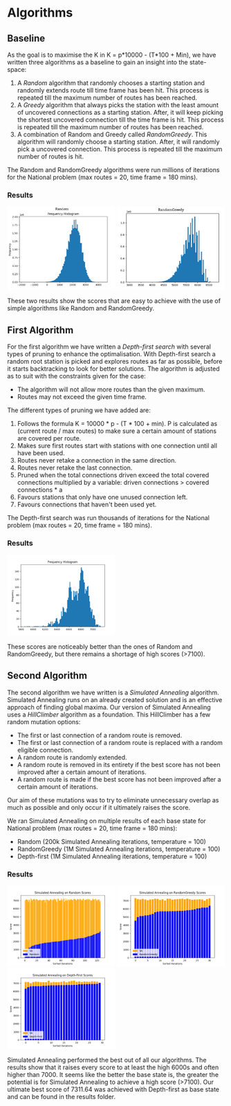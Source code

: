 # Algorithms

## Baseline

As the goal is to maximise the K in K = p\*10000 - (T\*100 + Min), we have written three algorithms as a baseline to gain an insight into the state-space:

1. A *Random* algorithm that randomly chooses a starting station and randomly extends route till time frame has been hit. This process is repeated till the maximum number of routes has been reached.
2. A *Greedy* algorithm that always picks the station with the least amount of uncovered connections as a starting station. After, it will keep picking the shortest uncovered connection till the time frame is hit. This process is repeated till the maximum number of routes has been reached.
3. A combination of Random and Greedy called *RandomGreedy*. This algorithm will randomly choose a starting station. After, it will randomly pick a uncovered connection. This process is repeated till the maximum number of routes is hit.

The Random and RandomGreedy algorithms were run millions of iterations for the National problem (max routes = 20, time frame = 180 mins).

### Results

<p float="left">
  <img src="../docs/presentation_results/Baseline_Random.png" width="250" />
  <img src="../docs/presentation_results/Baseline_RandomGreedy.png" width="250" />
</p>

These two results show the scores that are easy to achieve with the use of simple algorithms like Random and RandomGreedy.

## First Algorithm

For the first algorithm we have written a *Depth-first search* with several types of pruning to enhance the optimalisation.
With Depth-first search a random root station is picked and explores routes as far as possible, before it starts backtracking to look for better solutions.
The algorithm is adjusted as to suit with the constraints given for the case:
- The algorithm will not allow more routes than the given maximum.
- Routes may not exceed the given time frame.

The different types of pruning we have added are:

1. Follows the formula K = 10000 * p - (T * 100 + min). P is calculated as (current route / max routes) to make sure a certain amount of stations are covered per route.
2. Makes sure first routes start with stations with one connection until all have been used.
3. Routes never retake a connection in the same direction.
4. Routes never retake the last connection.
5. Pruned when the total connections driven exceed the total covered connections multiplied by a variable: driven connections > covered connections * a
6. Favours stations that only have one unused connection left.
7. Favours connections that haven't been used yet.

The Depth-first search was run thousands of iterations for the National problem (max routes = 20, time frame = 180 mins).

### Results
<p float="left">
  <img src="../docs/presentation_results/Depth_First.png" width="250" />
</p>

These scores are noticeably better than the ones of Random and RandomGreedy, but there remains a shortage of high scores (>7100).

## Second Algorithm

The second algorithm we have written is a *Simulated Annealing* algorithm.
Simulated Annealing runs on an already created solution and is an effective approach of finding global maxima.
Our version of Simulated Annealing uses a *HillClimber* algorithm as a foundation.
This HillClimber has a few random mutation options:

- The first or last connection of a random route is removed.
- The first or last connection of a random route is replaced with a random eligible connection.
- A random route is randomly extended.
- A random route is removed in its entirety if the best score has not been improved after a certain amount of iterations.
- A random route is made if the best score has not been improved after a certain amount of iterations.

Our aim of these mutations was to try to eliminate unnecessary overlap as much as possible and only occur if it ultimately raises the score.

We ran Simulated Annealing on multiple results of each base state for National problem (max routes = 20, time frame = 180 mins):

- Random (200k Simulated Annealing iterations, temperature = 100)
- RandomGreedy (1M Simulated Annealing iterations, temperature = 100)
- Depth-first (1M Simulated Annealing iterations, temperature = 100)

### Results
<p float="left">
  <img src="../docs/presentation_results/SimAnneal_Random.png" width="250" />
  <img src="../docs/presentation_results/SimAnneal_RandomGreedy.png" width="250" />
  <img src="../docs/presentation_results/SimAnneal_Depth-First.png" width="250" />
</p>

Simulated Annealing performed the best out of all our algorithms. The results show that it raises every score to at least the high 6000s and often higher than 7000. It seems like the better the base state is, the greater the potential is for Simulated Annealing to achieve a high score (>7100). Our ultimate best score of 7311.64 was achieved with Depth-first as base state and can be found in the results folder.
